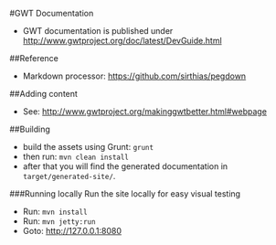#GWT Documentation

* GWT documentation is published under http://www.gwtproject.org/doc/latest/DevGuide.html

##Reference

* Markdown processor: https://github.com/sirthias/pegdown

##Adding content

* See: http://www.gwtproject.org/makinggwtbetter.html#webpage

##Building

* build the assets using Grunt: `grunt`
* then run: `mvn clean install`
* after that you will find the generated documentation in `target/generated-site/`.

###Running locally
Run the site locally for easy visual testing

* Run: `mvn install`
* Run: `mvn jetty:run`
* Goto: http://127.0.0.1:8080
